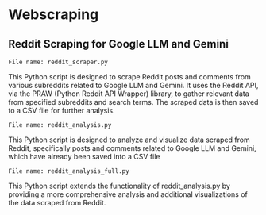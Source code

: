 # Webscraping

## Reddit Scraping for Google LLM and Gemini

```
File name: reddit_scraper.py
```

This Python script is designed to scrape Reddit posts and comments from various subreddits related to Google LLM and Gemini. It uses the Reddit API, via the PRAW (Python Reddit API Wrapper) library, to gather relevant data from specified subreddits and search terms. The scraped data is then saved to a CSV file for further analysis.

```
File name: reddit_analysis.py
```
This Python script is designed to analyze and visualize data scraped from Reddit, specifically posts and comments related to Google LLM and Gemini, which have already been saved into a CSV file

```
File name: reddit_analysis_full.py
```

This Python script extends the functionality of reddit_analysis.py by providing a more comprehensive analysis and additional visualizations of the data scraped from Reddit.
